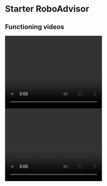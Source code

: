 # Starter RoboAdvisor 

## Functioning videos

<video width="320" height="240" controls>
  <source src="https://github.com/blackrainz/chatterbox/raw/main/bot01.mov" type="video/mov">
</video>

<video width="320" height="240" controls>
  <source src="https://github.com/blackrainz/chatterbox/raw/main/bot02.mov" type="video/mov">
</video>

